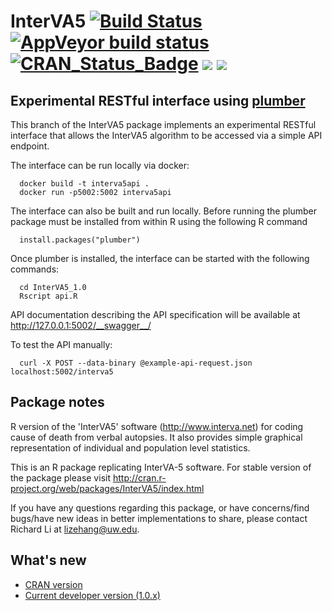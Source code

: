# InterVA5  [![Build Status](https://travis-ci.org/verbal-autopsy-software/InterVA5.svg?branch=master)](https://travis-ci.org/verbal-autopsy-software/InterVA5) [![AppVeyor build status](https://ci.appveyor.com/api/projects/status/github/verbal-autopsy-software/InterVA5?branch=master&svg=true)](https://ci.appveyor.com/project/verbal-autopsy-software/InterVA5) [![CRAN\_Status\_Badge](https://www.r-pkg.org/badges/version/InterVA5)](https://cran.r-project.org/package=InterVA5) [![](https://cranlogs.r-pkg.org/badges/InterVA5)](https://cran.r-project.org/package=InterVA5) [![](https://cranlogs.r-pkg.org/badges/grand-total/InterVA5?color=orange)](https://cran.r-project.org/package=InterVA5)

## Experimental RESTful interface using [plumber](https://www.rplumber.io/)

This branch of the InterVA5 package implements an experimental RESTful interface that allows the InterVA5 algorithm to be accessed via a simple API endpoint.

The interface can be run locally via docker:

```
  docker build -t interva5api .
  docker run -p5002:5002 interva5api
```

The interface can also be built and run locally. Before running the plumber package must be installed from within R using the following R command

```
  install.packages("plumber")
```

Once plumber is installed, the interface can be started with the following commands:

```
  cd InterVA5_1.0
  Rscript api.R
```

API documentation describing the API specification will be available at http://127.0.0.1:5002/__swagger__/

To test the API manually:

```
  curl -X POST --data-binary @example-api-request.json localhost:5002/interva5
```

## Package notes

R version of the 'InterVA5' software (<http://www.interva.net>) for coding cause of death from verbal autopsies. It also provides simple graphical representation of individual and population level statistics.


This is an R package replicating InterVA-5 software. For stable version of the package please visit http://cran.r-project.org/web/packages/InterVA5/index.html


If you have any questions regarding this package, or have concerns/find bugs/have new ideas in better implementations to share, please contact Richard Li at lizehang@uw.edu. 

## What's new
- [CRAN version](https://cran.r-project.org/web/packages/InterVA5/news.html)
- [Current developer version (1.0.x)](InterVA5_1.0/NEWS.md)
